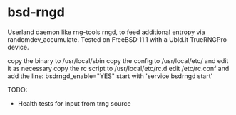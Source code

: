 # bsd-rngd
Userland daemon like rng-tools rngd, to feed additional entropy via randomdev_accumulate.  Tested on FreeBSD 11.1 with a Ubld.it TrueRNGPro device.

copy the binary to /usr/local/sbin
copy the config to /usr/local/etc/ and edit it as necessary
copy the rc script to /usr/local/etc/rc.d
edit /etc/rc.conf and add the line:
	bsdrngd_enable="YES"
start with 'service bsdrngd start'

TODO:
  * Health tests for input from trng source
